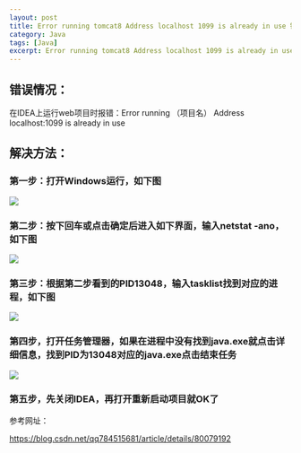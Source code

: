```yaml
---
layout: post
title: Error running tomcat8 Address localhost 1099 is already in use 错误解决
category: Java
tags: [Java]
excerpt: Error running tomcat8 Address localhost 1099 is already in use 错误解决
---
```



## 错误情况： ##

在IDEA上运行web项目时报错：Error running （项目名） Address localhost:1099 is already in use

## 解决方法： ##

### 第一步：打开Windows运行，如下图 ###

![](http://www.nangongyibin.com/assets/images/tiu1.png)

### 第二步：按下回车或点击确定后进入如下界面，输入netstat -ano，如下图 ###

![](http://www.nangongyibin.com/assets/images/tiu2.png)

### 第三步：根据第二步看到的PID13048，输入tasklist找到对应的进程，如下图 ###


![](http://www.nangongyibin.com/assets/images/tiu3.png)

### 第四步，打开任务管理器，如果在进程中没有找到java.exe就点击详细信息，找到PID为13048对应的java.exe点击结束任务 ###


![](http://www.nangongyibin.com/assets/images/tiu4.png)

### 第五步，先关闭IDEA，再打开重新启动项目就OK了 ###

参考网址：

<https://blog.csdn.net/qq784515681/article/details/80079192>
